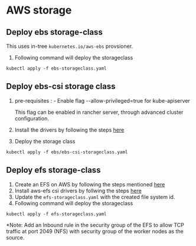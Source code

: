 # AWS storage

## Deploy ebs storage-class
This uses in-tree ``kubernetes.io/aws-ebs`` provsioner.
1. Following command will deploy the storageclass
```console 
kubectl apply -f ebs-storageclass.yaml 
```

## Deploy ebs-csi storage class
1. pre-requisites : 
        - Enable flag --allow-privileged=true for kube-apiserver

   This flag can be enabled in rancher server, through advanced cluster configuration.

2.  Install the drivers by following the steps [here](https://github.com/kubernetes-sigs/aws-ebs-csi-driver/blob/master/docs/install.md#installation)
3. Deploy the storage class
```console
kubectl apply -f ebs/ebs-csi-storageclass.yaml
```

## Deploy efs storage-class
1. Create an EFS on AWS by following the steps mentioned [here](https://docs.aws.amazon.com/efs/latest/ug/gs-step-two-create-efs-resources.html) 
2. Install aws-efs csi drivers by follwing the steps [here](https://github.com/kubernetes-sigs/aws-efs-csi-driver#installation)
3. Update the `efs-storageclass.yaml` with the created file system id.
4. Following command will deploy the storageclass
```console
kubectl apply -f efs-storageclass.yaml 
```

*Note: Add an Inbound rule in the security group of the EFS to allow TCP traffic at port 2049 (NFS) with security group of the worker nodes as the source.
